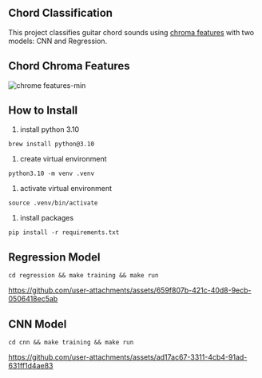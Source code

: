 ## Chord Classification
This project classifies guitar chord sounds using [chroma features](https://en.wikipedia.org/wiki/Chroma_feature) with two models: CNN and Regression.

## Chord Chroma Features
![chrome features-min](https://github.com/user-attachments/assets/b90ef970-1c8c-4410-b835-9a2cc6eda34f)

## How to Install
1. install python 3.10
```
brew install python@3.10
```

1. create virtual environment
```
python3.10 -m venv .venv
```

1. activate virtual environment
```
source .venv/bin/activate
```

1. install packages
```
pip install -r requirements.txt
```

## Regression Model
```
cd regression && make training && make run
```

https://github.com/user-attachments/assets/659f807b-421c-40d8-9ecb-0506418ec5ab


## CNN Model
```
cd cnn && make training && make run
```
https://github.com/user-attachments/assets/ad17ac67-3311-4cb4-91ad-631ff1d4ae83